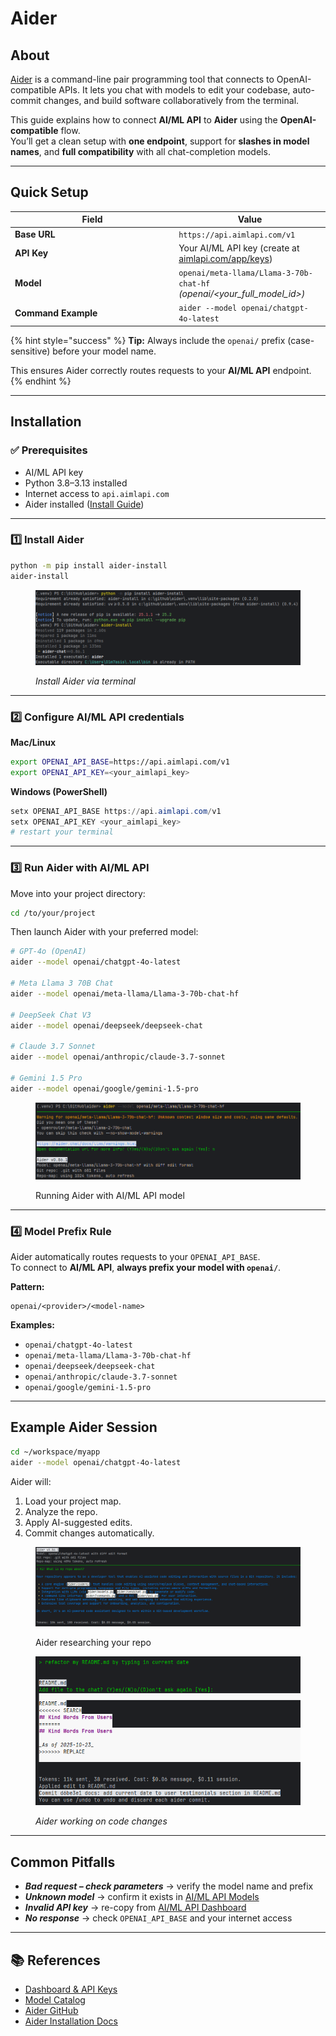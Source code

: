 # Aider

## About

[Aider](https://aider.chat/) is a command-line pair programming tool that connects to OpenAI-compatible APIs. It lets you chat with models to edit your codebase, auto-commit changes, and build software collaboratively from the terminal.

This guide explains how to connect **AI/ML API** to **Aider** using the **OpenAI-compatible** flow.\
You’ll get a clean setup with **one endpoint**, support for **slashes in model names**, and **full compatibility** with all chat-completion models.

***

## Quick Setup

<table><thead><tr><th width="248.13323974609375">Field</th><th>Value</th></tr></thead><tbody><tr><td><strong>Base URL</strong></td><td><code>https://api.aimlapi.com/v1</code></td></tr><tr><td><strong>API Key</strong></td><td>Your AI/ML API key (create at <a href="https://aimlapi.com/app/keys">aimlapi.com/app/keys</a>)</td></tr><tr><td><strong>Model</strong></td><td><code>openai/meta-llama/Llama-3-70b-chat-hf</code> <em>(openai/&#x3C;your_full_model_id>)</em></td></tr><tr><td><strong>Command Example</strong></td><td><code>aider --model openai/chatgpt-4o-latest</code></td></tr></tbody></table>

{% hint style="success" %}
**Tip:** Always include the `openai/` prefix (case-sensitive) before your model name.&#x20;

This ensures Aider correctly routes requests to your **AI/ML API** endpoint.
{% endhint %}

***

## Installation

### ✅ Prerequisites

* AI/ML API key
* Python 3.8–3.13 installed
* Internet access to `api.aimlapi.com`
* Aider installed ([Install Guide](https://aider.chat/docs/install.html))

***

### 1️⃣ Install Aider

```bash
python -m pip install aider-install
aider-install
```

<div align="left" data-with-frame="true"><figure><img src="../.gitbook/assets/Снимок экрана 2025-10-22 133803.png" alt=""><figcaption><p><em>Install Aider via terminal</em></p></figcaption></figure></div>

***

### 2️⃣ Configure AI/ML API credentials

**Mac/Linux**

```bash
export OPENAI_API_BASE=https://api.aimlapi.com/v1
export OPENAI_API_KEY=<your_aimlapi_key>
```

**Windows (PowerShell)**

```powershell
setx OPENAI_API_BASE https://api.aimlapi.com/v1
setx OPENAI_API_KEY <your_aimlapi_key>
# restart your terminal
```

***

### 3️⃣ Run Aider with AI/ML API

Move into your project directory:

```bash
cd /to/your/project
```

Then launch Aider with your preferred model:

```bash
# GPT-4o (OpenAI)
aider --model openai/chatgpt-4o-latest

# Meta Llama 3 70B Chat
aider --model openai/meta-llama/Llama-3-70b-chat-hf

# DeepSeek Chat V3
aider --model openai/deepseek/deepseek-chat

# Claude 3.7 Sonnet
aider --model openai/anthropic/claude-3.7-sonnet

# Gemini 1.5 Pro
aider --model openai/google/gemini-1.5-pro
```

<div align="left" data-with-frame="true"><figure><img src="../.gitbook/assets/image (1).png" alt="Running Aider with AI/ML API model"><figcaption><p>Running Aider with AI/ML API model</p></figcaption></figure></div>

***

### 4️⃣ Model Prefix Rule

Aider automatically routes requests to your `OPENAI_API_BASE`.\
To connect to **AI/ML API**, **always prefix your model with `openai/`**.

**Pattern:**

```
openai/<provider>/<model-name>
```

**Examples:**

* `openai/chatgpt-4o-latest`
* `openai/meta-llama/Llama-3-70b-chat-hf`
* `openai/deepseek/deepseek-chat`
* `openai/anthropic/claude-3.7-sonnet`
* `openai/google/gemini-1.5-pro`

***

## Example Aider Session

```bash
cd ~/workspace/myapp
aider --model openai/chatgpt-4o-latest
```

Aider will:

1. Load your project map.
2. Analyze the repo.
3. Apply AI-suggested edits.
4. Commit changes automatically.

<div data-with-frame="true"><figure><img src="../.gitbook/assets/Снимок экрана 2025-10-23 125950 (1).png" alt="Aider researching your repo"><figcaption><p>Aider researching your repo</p></figcaption></figure></div>

<div align="left" data-with-frame="true"><figure><img src="../.gitbook/assets/Снимок экрана 2025-10-23 130108 (1).png" alt="Aider working on code changes"><figcaption><p><em>Aider working on code changes</em></p></figcaption></figure></div>

***

## Common Pitfalls

* _**Bad request – check parameters**_  →  verify the model name and prefix
* _**Unknown model**_  →  confirm it exists in [AI/ML API Models](https://aimlapi.com/models?utm_source=aider\&utm_medium=github\&utm_campaign=integration)
* _**Invalid API key**_  →  re-copy from [AI/ML API Dashboard](https://aimlapi.com/app/keys)
* _**No response**_  →  check `OPENAI_API_BASE` and your internet access

***

## 📚 References

* [Dashboard & API Keys](https://aimlapi.com/app)
* [Model Catalog](https://aimlapi.com/models)
* [Aider GitHub](https://github.com/Aider-AI/aider)
* [Aider Installation Docs](https://aider.chat/docs/install.html)
